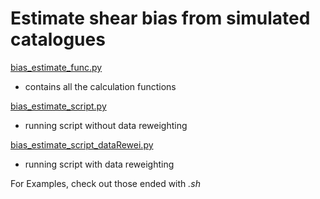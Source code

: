 # Estimate shear bias from simulated catalogues

[bias_estimate_func.py](https://github.com/KiDS-WL/MultiBand_ImSim/tree/main/biasEstimation/bias_estimate_func.py)

- contains all the calculation functions 

[bias_estimate_script.py](https://github.com/KiDS-WL/MultiBand_ImSim/tree/main/biasEstimation/bias_estimate_script.py)

- running script without data reweighting

[bias_estimate_script_dataRewei.py](https://github.com/KiDS-WL/MultiBand_ImSim/tree/main/biasEstimation/bias_estimate_script_dataRewei.py)

- running script with data reweighting

For Examples, check out those ended with *.sh* 